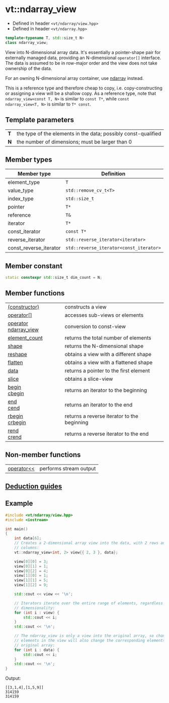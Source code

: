 vt::ndarray_view
================

- Defined in header `<vt/ndarray/view.hpp>`
- Defined in header `<vt/ndarray.hpp>`

```c++
template<typename T, std::size_t N>
class ndarray_view;
```

View into N-dimensional array data. It's essentially a pointer-shape pair for externally managed data, providing an N-dimensional `operator[]` interface. The data is assumed to be in row-major order and the view does not take ownership of the data.

For an owning N-dimensional array container, use [ndarray](../container/readme.md#top) instead.

This is a reference type and therefore cheap to copy, i.e. copy-constructing or assigning a view will be a shallow copy. As a reference type, note that `ndarray_view<const T, N>` is similar to `const T*`, while `const ndarray_view<T, N>` is similar to `T* const`.

Template parameters
-------------------

|||
----- | ---------------------------------------------------------------
**T** | the type of the elements in the data; possibly const-qualified
**N** | the number of dimensions; must be larger than 0

Member types
------------

Member type            | Definition
---------------------- | ----------
element_type           | `T`
value_type             | `std::remove_cv_t<T>`
index_type             | `std::size_t`
pointer                | `T*`
reference              | `T&`
iterator               | `T*`
const_iterator         | `const T*`
reverse_iterator       | `std::reverse_iterator<iterator>`
const_reverse_iterator | `std::reverse_iterator<const_iterator>`

Member constant
---------------

```c++
static constexpr std::size_t dim_count = N;
```

Member functions
----------------

|||
---------------------------------------------- | -------------------------------
[(constructor)](constructor.md#top)            | constructs a view
[operator[]](index-operator.md#top)            | accesses sub-views or elements
[operator ndarray_view](const-operator.md#top) | conversion to const-view
[element_count](element-count.md#top)          | returns the total number of elements
[shape](shape.md#top)                          | returns the N-dimensional shape
[reshape](reshape.md#top)                      | obtains a view with a different shape
[flatten](flatten.md#top)                      | obtains a view with a flattened shape
[data](data.md#top)                            | returns a pointer to the first element
[slice](slice.md#top)                          | obtains a slice-view
[begin<br>cbegin](begin.md#top)                | returns an iterator to the beginning
[end<br>cend](end.md#top)                      | returns an iterator to the end
[rbegin<br>crbegin](rbegin.md#top)             | returns a reverse iterator to the beginning
[rend<br>crend](rend.md#top)                   | returns a reverse iterator to the end

Non-member functions
--------------------

|||
------------------------------------ | ----------------------
[operator<<](stream-operator.md#top) | performs stream output

[Deduction guides](deduction-guides.md#top)
-------------------------------------------

Example
-------

```c++
#include <vt/ndarray/view.hpp>
#include <iostream>

int main()
{
    int data[6];
    // Creates a 2-dimensional array view into the data, with 2 rows and 3
    // columns:
    vt::ndarray_view<int, 2> view{{ 2, 3 }, data};

    view[0][0] = 3;
    view[0][1] = 1;
    view[0][2] = 4;
    view[1][0] = 1;
    view[1][1] = 5;
    view[1][2] = 9;

    std::cout << view << '\n';

    // Iterators iterate over the entire range of elements, regardless of
    // dimensionality:
    for (int i : view) {
        std::cout << i;
    }
    std::cout << '\n';

    // The ndarray_view is only a view into the original array, so changing
    // elements in the view will also change the corresponding elements in the
    // original array:
    for (int i : data) {
        std::cout << i;
    }
    std::cout << '\n';
}
```

Output:

```
[[3,1,4],[1,5,9]]
314159
314159
```
